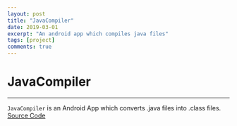 ```yaml
---
layout: post
title: "JavaCompiler"
date: 2019-03-01
excerpt: "An android app which compiles java files"
tags: [project]
comments: true
---
```

# JavaCompiler
--------
  `JavaCompiler` is an Android App which converts .java files into .class files.  
[Source Code](https://github.com/qiufeng54321/javacompiler)
